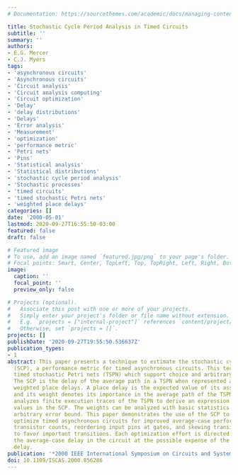 ```yaml
---
# Documentation: https://sourcethemes.com/academic/docs/managing-content/

title: Stochastic Cycle Period Analysis in Timed Circuits
subtitle: ''
summary: ''
authors:
- E.G. Mercer
- C.J. Myers
tags:
- 'asynchronous circuits'
- 'Asynchronous circuits'
- 'Circuit analysis'
- 'Circuit analysis computing'
- 'Circuit optimization'
- 'Delay'
- 'delay distributions'
- 'Delays'
- 'Error analysis'
- 'Measurement'
- 'optimization'
- 'performance metric'
- 'Petri nets'
- 'Pins'
- 'Statistical analysis'
- 'Statistical distributions'
- 'stochastic cycle period analysis'
- 'Stochastic processes'
- 'timed circuits'
- 'timed stochastic Petri nets'
- 'weighted place delays'
categories: []
date: '2000-05-01'
lastmod: 2020-09-27T16:55:50-03:00
featured: false
draft: false

# Featured image
# To use, add an image named `featured.jpg/png` to your page's folder.
# Focal points: Smart, Center, TopLeft, Top, TopRight, Left, Right, BottomLeft, Bottom, BottomRight.
image:
  caption: ''
  focal_point: ''
  preview_only: false

# Projects (optional).
#   Associate this post with one or more of your projects.
#   Simply enter your project's folder or file name without extension.
#   E.g. `projects = ["internal-project"]` references `content/project/deep-learning/index.md`.
#   Otherwise, set `projects = []`.
projects: []
publishDate: '2020-09-27T19:55:50.536637Z'
publication_types:
- 1
abstract: This paper presents a technique to estimate the stochastic cycle period
  (SCP), a performance metric for timed asynchronous circuits. This technique uses
  timed stochastic Petri nets (TSPN) which support choice and arbitrary delay distributions.
  The SCP is the delay of the average path in a TSPN when represented as a sum of
  weighted place delays. A place delay is the expected value of its associated distribution
  and its weight denotes its importance in the average path of the TSPN. The approach
  analyzes finite execution traces of the TSPN to derive an expression for the weight
  values in the SCP. The weights can be analyzed with basic statistics to within an
  arbitrary error bound. This paper demonstrates the use of the SCP to aggressively
  optimize timed asynchronous circuits for improved average-case performance by reducing
  transistor counts, reordering input pins at gates, and skewing transistor sizes
  to favor important transitions. Each optimization effort is directed to improve
  the average-case delay in the circuit at the possible expense of the worst-case
  delay.
publication: '*2000 IEEE International Symposium on Circuits and Systems (ISCAS)*'
doi: 10.1109/ISCAS.2000.856286
---
```


